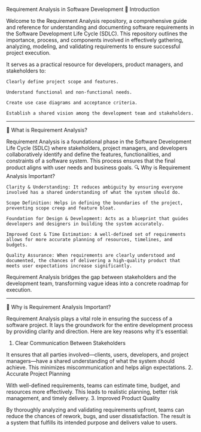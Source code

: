 Requirement Analysis in Software Development
📌 Introduction

Welcome to the Requirement Analysis repository, a comprehensive guide and reference for understanding and documenting software requirements in the Software Development Life Cycle (SDLC). This repository outlines the importance, process, and components involved in effectively gathering, analyzing, modeling, and validating requirements to ensure successful project execution.

It serves as a practical resource for developers, product managers, and stakeholders to:

    Clearly define project scope and features.

    Understand functional and non-functional needs.

    Create use case diagrams and acceptance criteria.

    Establish a shared vision among the development team and stakeholders.

---

📖 What is Requirement Analysis?

Requirement Analysis is a foundational phase in the Software Development Life Cycle (SDLC) where stakeholders, project managers, and developers collaboratively identify and define the features, functionalities, and constraints of a software system. This process ensures that the final product aligns with user needs and business goals.
🔍 Why is Requirement Analysis Important?

    Clarity & Understanding: It reduces ambiguity by ensuring everyone involved has a shared understanding of what the system should do.

    Scope Definition: Helps in defining the boundaries of the project, preventing scope creep and feature bloat.

    Foundation for Design & Development: Acts as a blueprint that guides developers and designers in building the system accurately.

    Improved Cost & Time Estimation: A well-defined set of requirements allows for more accurate planning of resources, timelines, and budgets.

    Quality Assurance: When requirements are clearly understood and documented, the chances of delivering a high-quality product that meets user expectations increase significantly.

Requirement Analysis bridges the gap between stakeholders and the development team, transforming vague ideas into a concrete roadmap for execution.

---

🎯 Why is Requirement Analysis Important?

Requirement Analysis plays a vital role in ensuring the success of a software project. It lays the groundwork for the entire development process by providing clarity and direction. Here are key reasons why it's essential:
1. Clear Communication Between Stakeholders

It ensures that all parties involved—clients, users, developers, and project managers—have a shared understanding of what the system should achieve. This minimizes miscommunication and helps align expectations.
2. Accurate Project Planning

With well-defined requirements, teams can estimate time, budget, and resources more effectively. This leads to realistic planning, better risk management, and timely delivery.
3. Improved Product Quality

By thoroughly analyzing and validating requirements upfront, teams can reduce the chances of rework, bugs, and user dissatisfaction. The result is a system that fulfills its intended purpose and delivers value to users.
